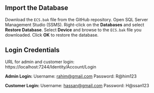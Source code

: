  ## Import the Database ##

 Download the `ECS.bak` file from the GitHub repository.
 Open SQL Server Management Studio (SSMS).
 Right-click on the **Databases** and select **Restore Database**.
 Select **Device** and browse to the `ECS.bak` file you downloaded.
 Click **OK** to restore the database.


 ## Login Credentials ##

 URL for admin and customer login:
 https://localhost:7244/Identity/Account/Login

 **Admin Login:**
 Username: rahim@gmail.com
 Password: R@him123

 **Customer Login:**
 Username: hassan@gmail.com
 Password: H@ssan123
